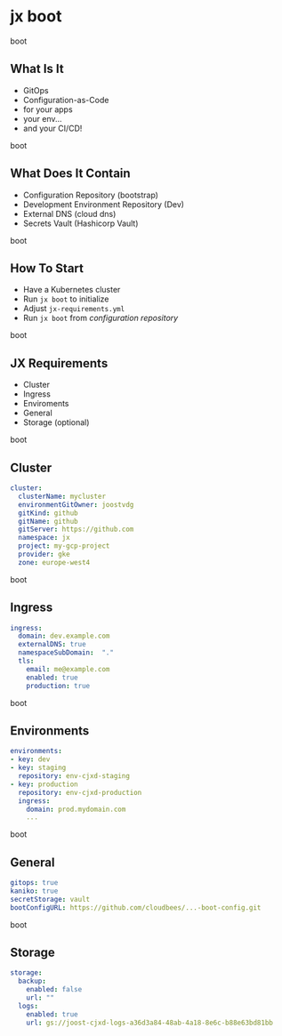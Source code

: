 <!-- .slide: class="center" -->
# jx boot


<!-- .slide: class="dark center" -->
<div class="label">boot</div>

## What Is It

* GitOps<!-- .element: class="fragment" -->
* Configuration-as-Code<!-- .element: class="fragment" -->
* for your apps<!-- .element: class="fragment" -->
* your env... <!-- .element: class="fragment" -->
* and your CI/CD!<!-- .element: class="fragment" -->


<!-- .slide: class="dark center" -->
<div class="label">boot</div>

## What Does It Contain

* Configuration Repository (bootstrap)
* Development Environment Repository (Dev)
* External DNS (cloud dns)
* Secrets Vault (Hashicorp Vault)


<!-- .slide: class="center light" -->
<!-- .slide: data-background="img/jx-boot.png" data-background-size="contain" data-background-color="#FFF" -->


<!-- .slide: class="dark center" -->
<div class="label">boot</div>

## How To Start

* Have a Kubernetes cluster
* Run `jx boot` to initialize
* Adjust `jx-requirements.yml`
* Run `jx boot` from *configuration repository*


<!-- .slide: class="dark center" -->
<div class="label">boot</div>

## JX Requirements

* Cluster
* Ingress
* Enviroments
* General
* Storage (optional)


<!-- .slide: class="dark center" -->
<div class="label">boot</div>

## Cluster

```yaml
cluster:
  clusterName: mycluster
  environmentGitOwner: joostvdg
  gitKind: github
  gitName: github
  gitServer: https://github.com
  namespace: jx
  project: my-gcp-project
  provider: gke
  zone: europe-west4
```


<!-- .slide: class="dark center" -->
<div class="label">boot</div>

## Ingress

```yaml
ingress:
  domain: dev.example.com
  externalDNS: true
  namespaceSubDomain:  "."
  tls:
    email: me@example.com
    enabled: true
    production: true
```


<!-- .slide: class="dark center" -->
<div class="label">boot</div>

## Environments

```yaml
environments:
- key: dev
- key: staging
  repository: env-cjxd-staging
- key: production
  repository: env-cjxd-production
  ingress:
    domain: prod.mydomain.com
    ...
```


<!-- .slide: class="dark center" -->
<div class="label">boot</div>

## General

```yaml
gitops: true
kaniko: true
secretStorage: vault
bootConfigURL: https://github.com/cloudbees/...-boot-config.git
```


<!-- .slide: class="dark center" -->
<div class="label">boot</div>

## Storage

```yaml
storage:
  backup:
    enabled: false
    url: ""
  logs:
    enabled: true
    url: gs://joost-cjxd-logs-a36d3a84-48ab-4a18-8e6c-b88e63bd81bb
```
